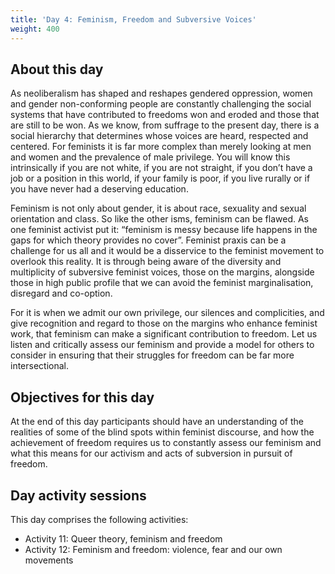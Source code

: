 ```yaml
---
title: 'Day 4: Feminism, Freedom and Subversive Voices'
weight: 400
---
```


## About this day

As neoliberalism has shaped and reshapes gendered oppression, women and
gender non-conforming people are constantly challenging the social systems that
have contributed to freedoms won and eroded and those that are still to be won. As
we know, from suffrage to the present day, there is a social hierarchy that
determines whose voices are heard, respected and centered. For feminists it is far
more complex than merely looking at men and women and the prevalence of male
privilege. You will know this intrinsically if you are not white, if you are not straight, if
you don’t have a job or a position in this world, if your family is poor, if you live rurally
or if you have never had a deserving education.

Feminism is not only about gender, it is about race, sexuality and sexual orientation
and class. So like the other isms, feminism can be flawed. As one feminist activist
put it: “feminism is messy because life happens in the gaps for which theory provides
no cover”. Feminist praxis can be a challenge for us all and it would be a disservice
to the feminist movement to overlook this reality. It is through being aware of the
diversity and multiplicity of subversive feminist voices, those on the margins,
alongside those in high public profile that we can avoid the feminist marginalisation,
disregard and co-option.

For it is when we admit our own privilege, our silences and complicities, and give
recognition and regard to those on the margins who enhance feminist work, that
feminism can make a significant contribution to freedom. Let us listen and
critically assess our feminism and provide a model for others to consider in
ensuring that their struggles for freedom can be far more intersectional.

## Objectives for this day

At the end of this day participants should have an understanding of the realities of
some of the blind spots within feminist discourse, and how the achievement of
freedom requires us to constantly assess our feminism and what this means for our
activism and acts of subversion in pursuit of freedom.

## Day activity sessions

This day comprises the following activities:

* Activity 11: Queer theory, feminism and freedom
* Activity 12: Feminism and freedom: violence, fear and our own movements
